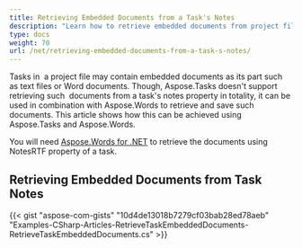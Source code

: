 ```yaml
---
title: Retrieving Embedded Documents from a Task's Notes
description: "Learn how to retrieve embedded documents from project files using Aspose.Tasks for .NET."
type: docs
weight: 70
url: /net/retrieving-embedded-documents-from-a-task-s-notes/
---
```


Tasks in  a project file may contain embedded documents as its part such as text files or Word documents. Though, Aspose.Tasks doesn't support retrieving such  documents from a task's notes property in totality, it can be used in combination with Aspose.Words to retrieve and save such documents. This article shows how this can be achieved using Aspose.Tasks and Aspose.Words.

You will need [Aspose.Words for .NET](https://products.aspose.com/words/net) to retrieve the documents using NotesRTF property of a task.

## **Retrieving Embedded Documents from Task Notes**
{{< gist "aspose-com-gists" "10d4de13018b7279cf03bab28ed78aeb" "Examples-CSharp-Articles-RetrieveTaskEmbeddedDocuments-RetrieveTaskEmbeddedDocuments.cs" >}}
